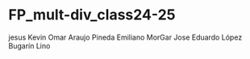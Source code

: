 # FP_mult-div_class24-25

jesus
Kevin Omar Araujo Pineda
Emiliano MorGar
Jose Eduardo López Bugarín
Lino